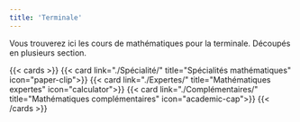 ```yaml
---
title: 'Terminale'
---
```


Vous trouverez ici les cours de mathématiques pour la terminale. Découpés en plusieurs section.

{{< cards >}}
  {{< card link="./Spécialité/" title="Spécialités mathématiques" icon="paper-clip">}}
  {{< card link="./Expertes/" title="Mathématiques expertes" icon="calculator">}}
  {{< card link="./Complémentaires/" title="Mathématiques complémentaires" icon="academic-cap">}}
{{< /cards >}}